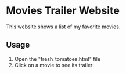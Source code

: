 # Movies Trailer Website
This website shows a list of my favorite movies.

## Usage
1. Open the "fresh_tomatoes.html" file
2. Click on a movie to see its trailer
